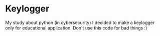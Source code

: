 # Keylogger
My study about python (in cybersecurity) I decided to make a keylogger only for educational application.
Don't use this code for bad things :)
